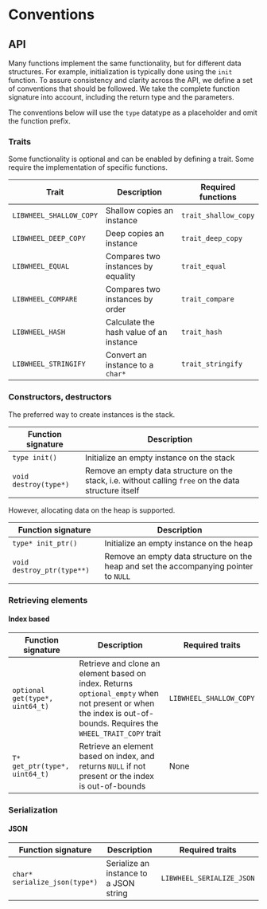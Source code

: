 # Conventions

## API

Many functions implement the same functionality, but for different data structures. For example, initialization is
typically done using the `init` function. To assure consistency and clarity across the API, we define a set of
conventions that should be followed. We take the complete function signature into account, including the return type and
the parameters.

The conventions below will use the `type` datatype as a placeholder and omit the function prefix.

### Traits

Some functionality is optional and can be enabled by defining a trait. Some require the implementation of specific
functions.

| Trait                   | Description                             | Required functions   |
|-------------------------|-----------------------------------------|----------------------|
| `LIBWHEEL_SHALLOW_COPY` | Shallow copies an instance              | `trait_shallow_copy` |
| `LIBWHEEL_DEEP_COPY`    | Deep copies an instance                 | `trait_deep_copy`          |
| `LIBWHEEL_EQUAL`        | Compares two instances by equality      | `trait_equal`              |
| `LIBWHEEL_COMPARE`      | Compares two instances by order         | `trait_compare`            |
| `LIBWHEEL_HASH`         | Calculate the hash value of an instance | `trait_hash`               |
| `LIBWHEEL_STRINGIFY`    | Convert an instance to a `char*`        | `trait_stringify`          |

### Constructors, destructors

The preferred way to create instances is the stack.

| Function signature    | Description                                                                                           |
|-----------------------|-------------------------------------------------------------------------------------------------------|
| `type init()`         | Initialize an empty instance on the stack                                                             |
| `void destroy(type*)` | Remove an empty data structure on the stack, i.e. without calling `free` on the data structure itself |

However, allocating data on the heap is supported.

| Function signature         | Description                                                                           |
|----------------------------|---------------------------------------------------------------------------------------|
| `type* init_ptr()`         | Initialize an empty instance on the heap                                              | 
| `void destroy_ptr(type**)` | Remove an empty data structure on the heap and set the accompanying pointer to `NULL` |

### Retrieving elements

#### Index based

| Function signature              | Description                                                                                                                                                       | Required traits         |
|---------------------------------|-------------------------------------------------------------------------------------------------------------------------------------------------------------------|-------------------------|
| `optional get(type*, uint64_t)` | Retrieve and clone an element based on index. Returns `optional_empty` when not present or when the index is out-of-bounds. Requires the `WHEEL_TRAIT_COPY` trait | `LIBWHEEL_SHALLOW_COPY` |
| `T* get_ptr(type*, uint64_t)`   | Retrieve an element based on index, and returns `NULL` if not present or the index is out-of-bounds                                                               | None                    |

### Serialization

#### JSON

| Function signature            | Description                            | Required traits           |
|-------------------------------|----------------------------------------|---------------------------|
| `char* serialize_json(type*)` | Serialize an instance to a JSON string | `LIBWHEEL_SERIALIZE_JSON` |
